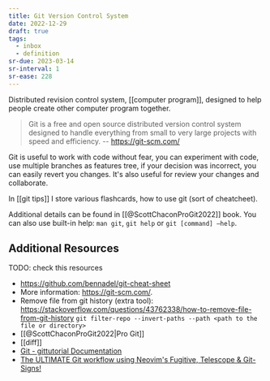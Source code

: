 ```yaml
---
title: Git Version Control System
date: 2022-12-29
draft: true
tags:
  - inbox
  - definition
sr-due: 2023-03-14
sr-interval: 1
sr-ease: 228
---
```


Distributed revision control system, [[computer program]], designed
to help people create other computer program together.

> Git is a free and open source distributed version control system designed to
> handle everything from small to very large projects with speed and efficiency.
> -- <https://git-scm.com/>

Git is useful to work with code without fear, you can experiment with code, use
multiple branches as features tree, if your decision was incorrect, you can
easily revert you changes. It's also useful for review your changes and
collaborate.

In [[git tips]] I store various flashcards, how to use git (sort of
cheatcheet).

Additional details can be found in [[@ScottChaconProGit2022]] book. You can also
use built-in help: `man git`, `git help` or `git [command] –help`.

## Additional Resources

TODO: check this resources

- <https://github.com/bennadel/git-cheat-sheet>
- More information: <https://git-scm.com/>.
- Remove file from git history (extra tool):
  <https://stackoverflow.com/questions/43762338/how-to-remove-file-from-git-history>
  `git filter-repo --invert-paths --path <path to the file or directory>`
- [[@ScottChaconProGit2022|Pro Git]]
- [[diff]]
- [Git - gittutorial Documentation](https://git-scm.com/docs/gittutorial)
- [The ULTIMATE Git workflow using Neovim's Fugitive, Telescope & Git-Signs!](https://www.youtube.com/watch?v=IyBAuDPzdFY)
